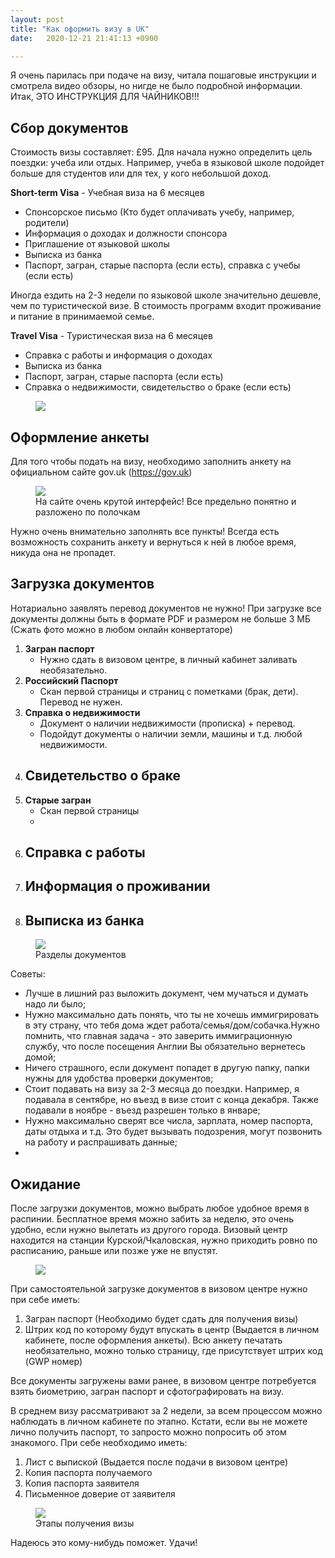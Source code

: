 ```yaml
---
layout: post
title: "Как оформить визу в UK"
date:   2020-12-21 21:41:13 +0900

---
```

Я очень парилась при подаче на визу, читала пошаговые инструкции и смотрела видео обзоры, но нигде не было подробной информации. Итак, ЭТО ИНСТРУКЦИЯ ДЛЯ ЧАЙНИКОВ!!!

## Сбор документов

Стоимость визы составляет: £95. 
Для начала нужно определить цель поездки: учеба или отдых. Например, учеба в языковой школе подойдет больше для студентов или для тех, у кого небольшой доход.

**Short-term Visa** - Учебная виза на 6 месяцев 

- Спонсорское письмо (Кто будет оплачивать учебу, например, родители)
- Информация о доходах и должности спонсора
- Приглашение от языковой школы 
- Выписка из банка 
- Паспорт, загран, старые паспорта (если есть), справка с учебы (если есть)

Иногда ездить на 2-3 недели по языковой школе значительно дешевле, чем по туристической визе. В стоимость программ входит проживание и  питание в принимаемой семье.

**Travel Visa** - Туристическая виза на 6 месяцев

- Справка с работы и информация о доходах
- Выписка из банка 
- Паспорт, загран, старые паспорта (если есть)
- Справка о недвижимости, свидетельство о браке (если есть)

<figure>
  <img src="{{ site.url }}/assets/images/1." data-action="zoom" />
</figure>


## Оформление анкеты

Для того чтобы подать на визу, необходимо заполнить анкету на официальном сайте gov.uk (https://gov.uk)

<figure>
  <img src="{{ site.url }}/assets/images/Фото/anketa.png" data-action="zoom" />
  <figcaption>На сайте очень крутой интерфейс! Все предельно понятно и разложено по полочкам</figcaption>
</figure>

Нужно очень внимательно заполнять все пункты! Всегда есть возможность сохранить анкету и вернуться к ней в любое время, никуда она не пропадет.


## Загрузка документов

Нотариально заявлять перевод документов не нужно! При загрузке все документы должны быть в формате PDF и размером не больше 3 МБ (Сжать фото можно в любом онлайн конвертаторе)

1) **Загран паспорт** 
    - Нужно сдать в визовом центре, в личный кабинет заливать необязательно.
2) **Российский Паспорт**
    - Скан первой страницы и страниц с пометками (брак, дети). Перевод не нужен.
3) **Справка о недвижимости**
    - Документ о наличии недвижимости (прописка) + перевод.
    - Подойдут документы о наличии земли, машины и т.д. любой недвижимости.
4) **Свидетельство о браке**
    -
5) **Старые загран**
    - Скан первой страницы 
    -
6) **Справка с работы**
    - 
7) **Информация о проживании**
    - 
8) **Выписка из банка**
    -
    
<figure>
  <img src="{{ site.url }}/assets/images/Фото/documents.png" data-action="zoom" />
  <figcaption> Разделы документов</figcaption>
</figure> 

Советы:
- Лучше в лишний раз выложить документ, чем мучаться и думать надо ли было;
- Нужно максимально дать понять, что ты не хочешь иммигрировать в эту страну, что тебя дома ждет работа/семья/дом/собачка.Нужно помнить, что главная задача - это заверить иммиграционную службу, что после посещения Англии Вы обязательно вернетесь домой;
- Ничего страшного, если документ попадет в другую папку, папки нужны для удобства проверки документов;
- Стоит подавать на визу за 2-3 месяца до поездки. Например, я подавала в сентябре, но въезд в визе стоит с конца декабря. Также подавали в ноябре - въезд разрешен только в январе;
- Нужно максимально сверят все числа, зарплата, номер паспорта, даты отдыха и т.д. Это будет вызывать подозрения, могут позвонить на работу и распрашивать данные;
- 

## Ожидание

После загрузки документов, можно выбрать любое удобное время в распинии. Бесплатное время можно забить за неделю, это очень удобно, если нужно вылетать из другого города. 
Визовый центр находится на станции Курской/Чкаловская, нужно приходить ровно по расписанию, раньше или позже уже не впустят.

<figure>
  <img src="{{ site.url }}/assets/images/museum.JPG" data-action="zoom" />
</figure>

При самостоятельной загрузке документов в визовом центре нужно при себе иметь:
1. Загран паспорт (Необходимо будет сдать для получения визы)
2. Штрих код по которому будут впускать в центр (Выдается в личном кабинете, после оформления анкеты). Всю анкету печатать необязательно, можно только страницу, где присутствует штрих код (GWP номер)

Все документы загружены вами ранее, в визовом центре потребуется взять биометрию, загран паспорт и сфотографировать на визу.

В среднем визу рассматривают за 2 недели, за всем процессом можно наблюдать в личном кабинете по этапно. Кстати, если вы не можете лично получить паспорт, то запросто можно попросить об этом знакомого. При себе необходимо иметь:
1. Лист с выпиской (Выдается после подачи в визовом центре)
2. Копия паспорта получаемого 
3. Копия паспорта заявителя 
4. Письменное доверие от заявителя

<figure>
  <img src="{{ site.url }}/assets/images/Фото/etap.png" data-action="zoom" />
  <figcaption>Этапы получения визы</figcaption>
</figure>

Надеюсь это кому-нибудь поможет. Удачи!

